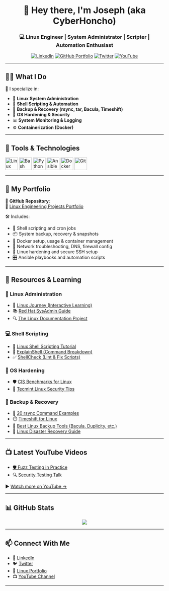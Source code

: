 <h1 align="center">👋 Hey there, I'm Joseph (aka CyberHoncho)</h1>
<h3 align="center">💻 Linux Engineer | System Administrator | Scripter | Automation Enthusiast</h3>

<p align="center">
  <a href="https://www.linkedin.com/in/cyberhoncho/"><img alt="LinkedIn" src="https://img.shields.io/badge/LinkedIn-Connect-blue?logo=linkedin&style=for-the-badge"></a>
  <a href="https://github.com/brosjsy/Linux-Engineering"><img alt="GitHub Portfolio" src="https://img.shields.io/badge/Linux_Engineering-Portfolio-2ea44f?logo=github&style=for-the-badge"></a>
  <a href="https://twitter.com/bros_pappyjay"><img alt="Twitter" src="https://img.shields.io/twitter/follow/bros_pappyjay?logo=twitter&style=for-the-badge"></a>
  <a href="https://youtube.com/@FedXecG20"><img alt="YouTube" src="https://img.shields.io/youtube/channel/subscribers/FedXecG20J-jVSd6VJkbCw?logo=youtube&logoColor=red&style=for-the-badge"></a>
</p>

---

## 🧑‍💻 What I Do

🚀 I specialize in:

- 🐧 **Linux System Administration**
- 🔧 **Shell Scripting & Automation**
- 💾 **Backup & Recovery (rsync, tar, Bacula, Timeshift)**
- 🔐 **OS Hardening & Security**
- 📊 **System Monitoring & Logging**
- ⚙️ **Containerization (Docker)**

---

## 🧰 Tools & Technologies

<p align="left">
  <img src="https://cdn.jsdelivr.net/gh/devicons/devicon/icons/linux/linux-original.svg" width="40" alt="Linux" title="Linux"/>
  <img src="https://cdn.jsdelivr.net/gh/devicons/devicon/icons/bash/bash-original.svg" width="40" alt="Bash" title="Bash"/>
  <img src="https://cdn.jsdelivr.net/gh/devicons/devicon/icons/python/python-original.svg" width="40" alt="Python" title="Python"/>
  <img src="https://cdn.jsdelivr.net/gh/devicons/devicon/icons/ansible/ansible-original.svg" width="40" alt="Ansible" title="Ansible"/>
  <img src="https://cdn.jsdelivr.net/gh/devicons/devicon/icons/docker/docker-original.svg" width="40" alt="Docker" title="Docker"/>
  <img src="https://cdn.jsdelivr.net/gh/devicons/devicon/icons/git/git-original.svg" width="40" alt="Git" title="Git"/>
</p>

---

## 📁 My Portfolio

📌 **GitHub Repository**:  
🔗 [Linux Engineering Projects Portfolio](https://github.com/brosjsy/Linux-Engineering)

🛠️ Includes:
- 🔄 Shell scripting and cron jobs
- 📦 System backup, recovery & snapshots
- 🚀 Docker setup, usage & container management
- 📡 Network troubleshooting, DNS, firewall config
- 🔐 Linux hardening and secure SSH setup
- 🎛️ Ansible playbooks and automation scripts

---

## 📘 Resources & Learning

### 🐧 Linux Administration

- 📘 [Linux Journey (Interactive Learning)](https://linuxjourney.com/)
- 📚 [Red Hat SysAdmin Guide](https://access.redhat.com/documentation/en-us/red_hat_enterprise_linux/8/html/system_administrators_guide/)
- 🔍 [The Linux Documentation Project](https://www.tldp.org/)

### 💻 Shell Scripting

- 📜 [Linux Shell Scripting Tutorial](https://linuxconfig.org/bash-scripting-tutorial-for-beginners)
- 🔎 [ExplainShell (Command Breakdown)](https://explainshell.com/)
- ✅ [ShellCheck (Lint & Fix Scripts)](https://www.shellcheck.net/)

### 🔐 OS Hardening

- 🛡️ [CIS Benchmarks for Linux](https://www.cisecurity.org/cis-benchmarks/)
- 🧰 [Tecmint Linux Security Tips](https://www.tecmint.com/linux-server-hardening-security-tips/)

### 💾 Backup & Recovery

- 📂 [20 rsync Command Examples](https://ostechnix.com/rsync-command-examples-linux/)
- ⏱️ [Timeshift for Linux](https://linuxhint.com/linux_system_restore_timeshift/)
- 🔄 [Best Linux Backup Tools (Bacula, Duplicity, etc.)](https://www.ubuntupit.com/best-linux-backup-software/)
- 📘 [Linux Disaster Recovery Guide](https://linoxide.com/linux-backup-and-recovery-tools/)

---

## 📺 Latest YouTube Videos

<!-- YOUTUBE:START -->
- [🛡️ Fuzz Testing in Practice](https://youtu.be/_IGCFNa8J9M)
- [🔍 Security Testing Talk](https://youtu.be/nkDOQsz9qso)
<!-- YOUTUBE:END -->

▶️ [Watch more on YouTube →](https://youtube.com/@FedXecG20)

---

## 📊 GitHub Stats

<p align="center">
  <img src="https://github-readme-stats.vercel.app/api?username=brosjsy&show_icons=true&theme=radical&count_private=true" />
</p>

---

## 📫 Connect With Me

- 💼 [LinkedIn](https://www.linkedin.com/in/cyberhoncho/)
- 🐦 [Twitter](https://twitter.com/bros_pappyjay)
- 🔗 [Linux Portfolio](https://github.com/brosjsy/Linux-Engineering)
- 📺 [YouTube Channel](https://youtube.com/@FedXecG20)

---
